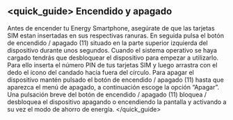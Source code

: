 ## <quick_guide> Encendido y apagado

Antes de encender tu Energy Smartphone, asegúrate de que las tarjetas SIM estan insertadas en sus respectivas ranuras. En seguida pulsa el botón de encendido / apagado (11) situado en la parte superior izquierda del dispositivo durante unos segundos. Cuando el sistema operativo se haya cargado tendrás que desbloquear el dispositivo para empezar a utilizarlo. Para ello inserta el número PIN de tus tarjetas SIM y luego arrastra con el dedo el icono del candado hacia fuera del círculo.
Para apagar el dispositivo mantén pulsado el botón de encendido / apagado (11) hasta que aparezca el menú de
apagado, a continuación escoge la opción “Apagar”.
Una pulsación breve del botón de encendido / apagado (11) bloquea / desbloquea el dispositivo apagando o
encendiendo la pantalla y activando a su vez el modo de ahorro de energía.
</quick_guide>
